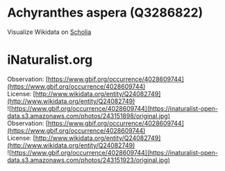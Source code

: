 
Achyranthes aspera (Q3286822)
=============================
  
Visualize Wikidata on [Scholia](https://scholia.toolforge.org/taxon/Q3286822)
# iNaturalist.org
  
Observation: [https://www.gbif.org/occurrence/4028609744](https://www.gbif.org/occurrence/4028609744)  
License: [http://www.wikidata.org/entity/Q24082749](http://www.wikidata.org/entity/Q24082749)  
![https://www.gbif.org/occurrence/4028609744](https://inaturalist-open-data.s3.amazonaws.com/photos/243151898/original.jpg)  
Observation: [https://www.gbif.org/occurrence/4028609744](https://www.gbif.org/occurrence/4028609744)  
License: [http://www.wikidata.org/entity/Q24082749](http://www.wikidata.org/entity/Q24082749)  
![https://www.gbif.org/occurrence/4028609744](https://inaturalist-open-data.s3.amazonaws.com/photos/243151923/original.jpg)